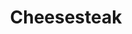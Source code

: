 ---
pid: llg178
title: Cheesesteak
location_transcription: Ginos
coordinates: "[-75.158811574255, 39.933649909651]"
zipcode: '19144'
gen_neighborhood: Northwest Philadelphia
neighborhood: Germantown
outside_phl: 
age: '16'
age_range: 13-19
instagram: 
image_file_name: llg_178.jpg
proposal_transcription: 
topic: Food,Pop Culture
topic_summary: 0, 0, 0, 0
type: Sculpture Statue
keywords_other: cheesesteak, ginos
credit: 
image_labels: 
twitter: 
facebook: 
permalink: "/monuments/llg178/"
layout: item-page
---